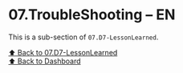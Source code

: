 # 07.TroubleShooting – EN

This is a sub-section of `07.D7-LessonLearned`.

[⬆ Back to 07.D7-LessonLearned](../index.md)    
[⬆ Back to Dashboard](../../index.md)
